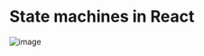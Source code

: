 # State machines in React

![image](https://user-images.githubusercontent.com/43052549/164683112-5342092e-c8d5-4dae-ab13-0b0aedbbca18.png)
